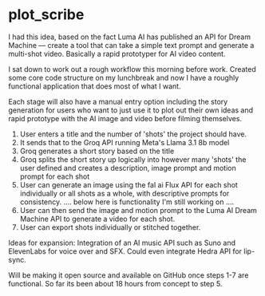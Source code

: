 # plot_scribe
I had this idea, based on the fact Luma AI has published an API for Dream Machine — create a tool that can take a simple text prompt and generate a multi-shot video. Basically a rapid prototyper for AI video content.

I sat down to work out a rough workflow this morning before work. Created some core code structure on my lunchbreak and now I have a roughly functional application that does most of what I want.

Each stage will also have a manual entry option including the story generation for users who want to just use it to plot out their own ideas and rapid prototype with the AI image and video before filming themselves.

1. User enters a title and the number of 'shots' the project should have.
2. It sends that to the Groq API running Meta's Llama 3.1 8b model
3. Groq generates a short story based on the title 
4. Groq splits the short story up logically into however many 'shots' the user defined and creates a description, image prompt and motion prompt for each shot
5. User can generate an image using the fal ai Flux API for each shot individually or all shots as a whole, with descriptive prompts for consistency.
.... below here is functionality I'm still working on ....
6. User can then send the image and motion prompt to the Luma AI Dream Machine API to generate a video for each shot.
7. User can export shots individually or stitched together.

Ideas for expansion:
Integration of an AI music API such as Suno and ElevenLabs for voice over and SFX. Could even integrate Hedra API for lip-sync.

Will be making it open source and available on GitHub once steps 1-7 are functional. So far its been about 18 hours from concept to step 5.
